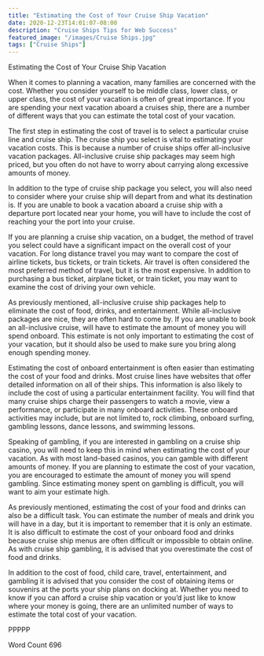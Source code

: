 ```yaml
---
title: "Estimating the Cost of Your Cruise Ship Vacation"
date: 2020-12-23T14:01:07-08:00
description: "Cruise Ships Tips for Web Success"
featured_image: "/images/Cruise Ships.jpg"
tags: ["Cruise Ships"]
---
```


Estimating the Cost of Your Cruise Ship Vacation

When it comes to planning a vacation, many families are concerned with the cost.  Whether you consider yourself to be middle class, lower class, or upper class, the cost of your vacation is often of great importance.  If you are spending your next vacation aboard a cruises ship, there are a number of different ways that you can estimate the total cost of your vacation. 

The first step in estimating the cost of travel is to select a particular cruise line and cruise ship. The cruise ship you select is vital to estimating your vacation costs.  This is because a number of cruise ships offer all-inclusive vacation packages.  All-inclusive cruise ship packages may seem high priced, but you often do not have to worry about carrying along excessive amounts of money. 

In addition to the type of cruise ship package you select, you will also need to consider where your cruise ship will depart from and what its destination is.  If you are unable to book a vacation aboard a cruise ship with a departure port located near your home, you will have to include the cost of reaching your the port into your cruise.  

If you are planning a cruise ship vacation, on a budget, the method of travel you select could have a significant impact on the overall cost of your vacation.  For long distance travel you may want to compare the cost of airline tickets, bus tickets, or train tickets.  Air travel is often considered the most preferred method of travel, but it is the most expensive.  In addition to purchasing a bus ticket, airplane ticket, or train ticket, you may want to examine the cost of driving your own vehicle.  

As previously mentioned, all-inclusive cruise ship packages help to eliminate the cost of food, drinks, and entertainment.  While all-inclusive packages are nice, they are often hard to come by.  If you are unable to book an all-inclusive cruise, will have to estimate the amount of money you will spend onboard.  This estimate is not only important to estimating the cost of your vacation, but it should also be used to make sure you bring along enough spending money.  

Estimating the cost of onboard entertainment is often easier than estimating the cost of your food and drinks.  Most cruise lines have websites that offer detailed information on all of their ships. This information is also likely to include the cost of using a particular entertainment facility.  You will find that many cruise ships charge their passengers to watch a movie, view a performance, or participate in many onboard activities.  These onboard activities may include, but are not limited to, rock climbing, onboard surfing, gambling lessons, dance lessons, and swimming lessons.

Speaking of gambling, if you are interested in gambling on a cruise ship casino, you will need to keep this in mind when estimating the cost of your vacation.  As with most land-based casinos, you can gamble with different amounts of money.  If you are planning to estimate the cost of your vacation, you are encouraged to estimate the amount of money you will spend gambling. Since estimating money spent on gambling is difficult, you will want to aim your estimate high.

As previously mentioned, estimating the cost of your food and drinks can also be a difficult task.  You can estimate the number of meals and drink you will have in a day, but it is important to remember that it is only an estimate.  It is also difficult to estimate the cost of your onboard food and drinks because cruise ship menus are often difficult or impossible to obtain online.  As with cruise ship gambling, it is advised that you overestimate the cost of food and drinks.

In addition to the cost of food, child care, travel, entertainment, and gambling it is advised that you consider the cost of obtaining items or souvenirs at the ports your ship plans on docking at.  Whether you need to know if you can afford a cruise ship vacation or you’d just like to know where your money is going, there are an unlimited number of ways to estimate the total cost of your vacation.

PPPPP

Word Count 696

